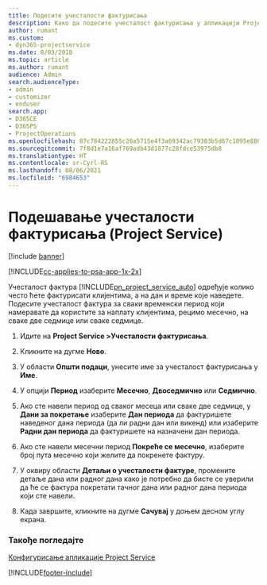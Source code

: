 ```yaml
---
title: Подесите учесталости фактурисања
description: Како да подесите учесталост фактурисања у апликацији Project Service
author: rumant
ms.custom:
- dyn365-projectservice
ms.date: 8/03/2018
ms.topic: article
ms.author: rumant
audience: Admin
search.audienceType:
- admin
- customizer
- enduser
search.app:
- D365CE
- D365PS
- ProjectOperations
ms.openlocfilehash: 07c784222855c26a5715e4f3a69342ac79383b5d67c1095e880a4eb6102e6375
ms.sourcegitcommit: 7f8d1e7a16af769adb43d1877c28fdce53975db8
ms.translationtype: HT
ms.contentlocale: sr-Cyrl-RS
ms.lasthandoff: 08/06/2021
ms.locfileid: "6984653"
---
```

# <a name="set-up-invoice-frequencies-project-service"></a>Подешавање учесталости фактурисања (Project Service)

[!include [banner](../includes/psa-now-project-operations.md)]

[!INCLUDE[cc-applies-to-psa-app-1x-2x](../includes/cc-applies-to-psa-app-1x-2x.md)]

Учесталост фактура [!INCLUDE[pn_project_service_auto](../includes/pn-project-service-auto.md)] одређује колико често ћете фактурисати клијентима, а на дан и време које наведете. Подесите учесталост фактура за сваки временски период који намеравате да користите за наплату клијентима, рецимо месечно, на сваке две седмице или сваке седмице.  
  
1.  Идите на **Project Service >Учесталости фактурисања**.  
  
2.  Кликните на дугме **Ново**.  
  
3.  У области **Општи подаци**, унесите име за учесталост фактурисања у **Име**.  
  
4.  У опцији **Период** изаберите **Месечно**, **Двоседмично** или **Седмично**.  
  
5.  Ако сте навели период од сваког месеца или сваке две седмице, у **Дани за покретање** изаберите **Дан периода** да фактуришете наведеног дана периода (да ли радни дан или викенд) или изаберите **Радни дан периода** да фактуришете на назначени дан периода.  
  
6.  Ако сте навели месечни период **Покреће се месечно**, изаберите број пута месечно који желите да покренете фактуру.  
  
7.  У оквиру области **Детаљи о учесталости фактуре**, промените детаље дана или радног дана како је потребно да бисте се уверили да ће се фактура покретати тачног дана или радног дана периода који сте навели.  
  
8.  Када завршите, кликните на дугме **Сачувај** у доњем десном углу екрана.  
  
### <a name="see-also"></a>Такође погледајте  
 [Конфигурисање апликације Project Service](../psa/configure.md)


[!INCLUDE[footer-include](../includes/footer-banner.md)]